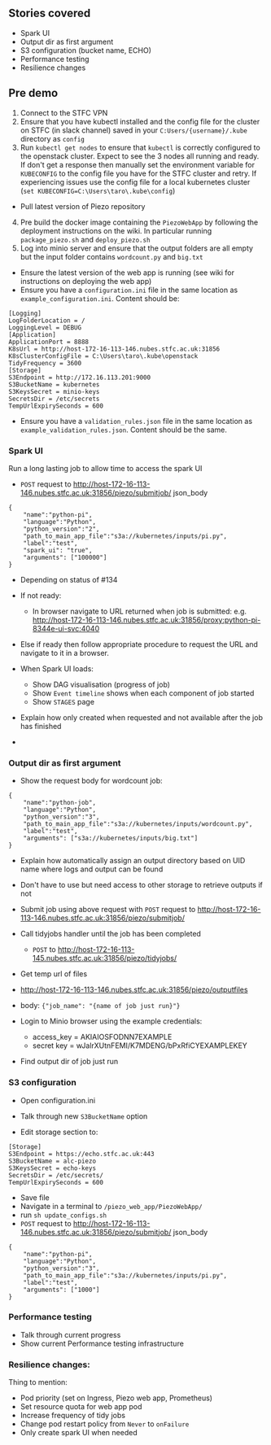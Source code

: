 ## Stories covered

* Spark UI
* Output dir as first argument
* S3 configuration (bucket name, ECHO)
* Performance testing
* Resilience changes

## Pre demo
1. Connect to the STFC VPN
2. Ensure that you have kubectl installed and the config file for the cluster on STFC (in slack channel) saved in your `C:Users/{username}/.kube` directory as `config`
3. Run `kubectl get nodes` to ensure that `kubectl` is correctly configured to the openstack cluster. Expect to see the 3 nodes all running and ready. If don't get a response then manually set the environment variable for `KUBECONFIG` to the config file you have for the STFC cluster and retry. If experiencing issues use the config file for a local kubernetes cluster
(`set KUBECONFIG=C:\Users\taro\.kube\config`)
* Pull latest version of Piezo repository
4. Pre build the docker image containing the `PiezoWebApp` by following the deployment instructions on the wiki. In particular running `package_piezo.sh` and `deploy_piezo.sh`
5. Log into minio server and ensure that the output folders are all empty but the input folder contains `wordcount.py` and `big.txt`
* Ensure the latest version of the web app is running (see wiki for instructions on deploying the web app)
* Ensure you have a `configuration.ini` file in the same location as `example_configuration.ini`. Content should be:
```
[Logging]
LogFolderLocation = /
LoggingLevel = DEBUG
[Application]
ApplicationPort = 8888
K8sUrl = http://host-172-16-113-146.nubes.stfc.ac.uk:31856
K8sClusterConfigFile = C:\Users\taro\.kube\openstack
TidyFrequency = 3600
[Storage]
S3Endpoint = http://172.16.113.201:9000
S3BucketName = kubernetes
S3KeysSecret = minio-keys
SecretsDir = /etc/secrets
TempUrlExpirySeconds = 600
```
* Ensure you have a `validation_rules.json` file in the same location as `example_validation_rules.json`. Content should be the same.

### Spark UI

Run a long lasting job to allow time to access the spark UI

* `POST` request to http://host-172-16-113-146.nubes.stfc.ac.uk:31856/piezo/submitjob/
json_body
```
{
	"name":"python-pi",
	"language":"Python",
	"python_version":"2",
	"path_to_main_app_file":"s3a://kubernetes/inputs/pi.py",
	"label":"test",
	"spark_ui": "true",
	"arguments": ["100000"]
}
```
* Depending on status of #134
* If not ready:
  - In browser navigate to URL returned when job is submitted: e.g. http://host-172-16-113-146.nubes.stfc.ac.uk:31856/proxy:python-pi-8344e-ui-svc:4040
* Else if ready then follow appropriate procedure to request the URL and navigate to it in a browser.

* When Spark UI loads:
  - Show DAG visualisation (progress of job)
  - Show `Event timeline` shows when each component of job started
  - Show `STAGES` page
* Explain how only created when requested and not available after the job has finished
*

### Output dir as first argument
* Show the request body for wordcount job:
```
{
	"name":"python-job",
	"language":"Python",
	"python_version":"3",
	"path_to_main_app_file":"s3a://kubernetes/inputs/wordcount.py",
	"label":"test",
	"arguments": ["s3a://kubernetes/inputs/big.txt"]
}
```
* Explain how automatically assign an output directory based on UID name where logs and output can be found
* Don't have to use but need access to other storage to retrieve outputs if not

* Submit job using above request with `POST` request to http://host-172-16-113-146.nubes.stfc.ac.uk:31856/piezo/submitjob/
* Call tidyjobs handler until the job has been completed
  - `POST` to http://host-172-16-113-145.nubes.stfc.ac.uk:31856/piezo/tidyjobs/
* Get temp url of files
* http://host-172-16-113-146.nubes.stfc.ac.uk:31856/piezo/outputfiles
* body: `{"job_name": "{name of job just run}"}`
* Login to Minio browser using the example credentials:
  - access_key = AKIAIOSFODNN7EXAMPLE
  - secret key = wJalrXUtnFEMI/K7MDENG/bPxRfiCYEXAMPLEKEY
* Find output dir of job just run

### S3 configuration
* Open configuration.ini
* Talk through new `S3BucketName` option

* Edit storage section to:
```
[Storage]
S3Endpoint = https://echo.stfc.ac.uk:443
S3BucketName = alc-piezo
S3KeysSecret = echo-keys
SecretsDir = /etc/secrets/
TempUrlExpirySeconds = 600
```
* Save file
* Navigate in a terminal to `/piezo_web_app/PiezoWebApp/`
* run `sh update_configs.sh`
* `POST` request to http://host-172-16-113-146.nubes.stfc.ac.uk:31856/piezo/submitjob/
json_body
```
{
	"name":"python-pi",
	"language":"Python",
	"python_version":"3",
	"path_to_main_app_file":"s3a://kubernetes/inputs/pi.py",
	"label":"test",
	"arguments": ["1000"]
}
```

### Performance testing
* Talk through current progress
* Show current Performance testing infrastructure

### Resilience changes:
Thing to mention:
* Pod priority (set on Ingress, Piezo web app, Prometheus)
* Set resource quota for web app pod
* Increase frequency of tidy jobs
* Change pod restart policy from `Never` to `onFailure`
* Only create spark UI when needed
